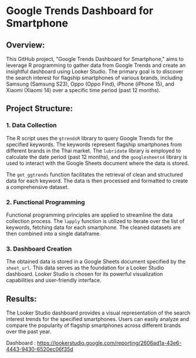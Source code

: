 # Google Trends Dashboard for Smartphone

## Overview:

This GitHub project, "Google Trends Dashboard for Smartphone," aims to leverage R programming to gather data from Google Trends and create an insightful dashboard using Looker Studio. The primary goal is to discover the search interest for flagship smartphones of various brands, including Samsung (Samsung S23), Oppo (Oppo Find), iPhone (iPhone 15), and Xiaomi (Xiaomi 14) over a specific time period (past 12 months).

## Project Structure:

### 1. Data Collection

The R script uses the `gtrendsR` library to query Google Trends for the specified keywords. The keywords represent flagship smartphones from different brands in the Thai market. The `lubridate` library is employed to calculate the date period (past 12 months), and the `googlesheets4` library is used to interact with the Google Sheets document where the data is stored.

The `get_ggtrends` function facilitates the retrieval of clean and structured data for each keyword. The data is then processed and formatted to create a comprehensive dataset.

### 2. Functional Programming

Functional programming principles are applied to streamline the data collection process. The `lapply` function is utilized to iterate over the list of keywords, fetching data for each smartphone. The cleaned datasets are then combined into a single dataframe.

### 3. Dashboard Creation

The obtained data is stored in a Google Sheets document specified by the `sheet_url`. This data serves as the foundation for a Looker Studio dashboard. Looker Studio is chosen for its powerful visualization capabilities and user-friendly interface.

## Results:
The Looker Studio dashboard provides a visual representation of the search interest trends for the specified smartphones. Users can easily analyze and compare the popularity of flagship smartphones across different brands over the past year.

Dashboard : https://lookerstudio.google.com/reporting/2606ad1a-43e6-4443-9430-6520ec06f35d
